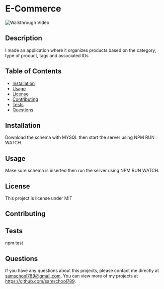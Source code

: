 # E-Commerce
 
  ![Walkthrough Video](https://github.com/samschool789/e-commerce/blob/main/gif/readme.gif)
  ## Description 
  
  
  I made an application where it organizes products based on the category, type of product, tags and associated IDs
  ## Table of Contents
  * [Installation](#installation)
  * [Usage](#usage)
  * [License](#license)
  * [Contributing](#contributing)
  * [Tests](#tests)
  * [Questions](#questions)
  
  ## Installation 
  Download the schema with MYSQL then start the server using NPM RUN WATCH.
  ## Usage 
  Make sure schema is inserted then run the server using NPM RUN WATCH.
  ## License 
  This project is license under MIT
  ## Contributing 
  
  ## Tests
  npm test
  ## Questions
  If you have any questions about this projects, please contact me directly at samschool789@gmail.com. You can view more of my projects at https://github.com/samschool789.
